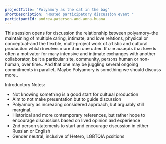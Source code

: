 ```yaml
---
projectTitle: "Polyamory as the cat in the bag"
shortDescription: "Hosted participatory discussion event "
participantId: andrew-paterson-and-anna-huana
---
```


This session opens for discussion the relationship between polyamory–the maintaining of multiple caring, intimate, and love relations, physical or conceptual–and the flexible, multi-project work of artistic and cultural production which involves more than one other. If one accepts that love is often a motivator for many intensive and intimate exchanges with another collaborator, be it a particular site, community, persons human or non-human, over time.. And that one may be juggling several ongoing commitments in parallel.. Maybe Polyamory is something we should discuss more..

Introductory Notes:  
* Not knowing something is a good start for cultural production
* Aim to not make presentation but to guide discussion  
* Polyamory as increasing considered approach, but arguably still marginal.  
* Historical and more contemporary references, but rather hope to encourage discussions based on lived opinion and experience  
* 2nd person statements to start and encourage discussion in either Russian or English  
* Gender neutral, inclusive of Hetero, LGBTQIA positions
